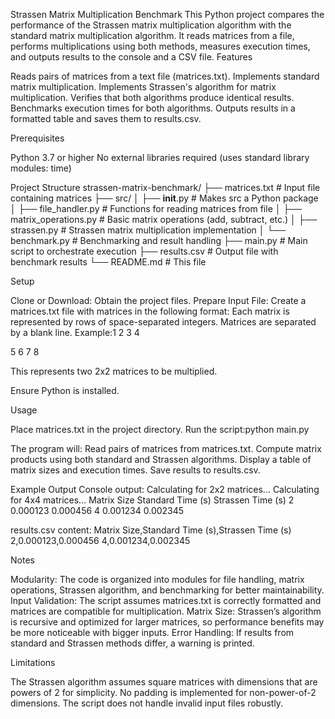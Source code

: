 Strassen Matrix Multiplication Benchmark
This Python project compares the performance of the Strassen matrix multiplication algorithm with the standard matrix multiplication algorithm. It reads matrices from a file, performs multiplications using both methods, measures execution times, and outputs results to the console and a CSV file.
Features

Reads pairs of matrices from a text file (matrices.txt).
Implements standard matrix multiplication.
Implements Strassen's algorithm for matrix multiplication.
Verifies that both algorithms produce identical results.
Benchmarks execution times for both algorithms.
Outputs results in a formatted table and saves them to results.csv.

Prerequisites

Python 3.7 or higher
No external libraries required (uses standard library modules: time)

Project Structure
strassen-matrix-benchmark/
├── matrices.txt               # Input file containing matrices
├── src/
│   ├── __init__.py           # Makes src a Python package
│   ├── file_handler.py       # Functions for reading matrices from file
│   ├── matrix_operations.py  # Basic matrix operations (add, subtract, etc.)
│   ├── strassen.py           # Strassen matrix multiplication implementation
│   └── benchmark.py          # Benchmarking and result handling
├── main.py                   # Main script to orchestrate execution
├── results.csv               # Output file with benchmark results
└── README.md                 # This file

Setup

Clone or Download: Obtain the project files.
Prepare Input File: Create a matrices.txt file with matrices in the following format:
Each matrix is represented by rows of space-separated integers.
Matrices are separated by a blank line.
Example:1 2
3 4

5 6
7 8

This represents two 2x2 matrices to be multiplied.


Ensure Python is installed.

Usage

Place matrices.txt in the project directory.
Run the script:python main.py


The program will:
Read pairs of matrices from matrices.txt.
Compute matrix products using both standard and Strassen algorithms.
Display a table of matrix sizes and execution times.
Save results to results.csv.



Example Output
Console output:
Calculating for 2x2 matrices...
Calculating for 4x4 matrices...
Matrix Size  Standard Time (s)  Strassen Time (s)
2            0.000123          0.000456
4            0.001234          0.002345

results.csv content:
Matrix Size,Standard Time (s),Strassen Time (s)
2,0.000123,0.000456
4,0.001234,0.002345

Notes

Modularity: The code is organized into modules for file handling, matrix operations, Strassen algorithm, and benchmarking for better maintainability.
Input Validation: The script assumes matrices.txt is correctly formatted and matrices are compatible for multiplication.
Matrix Size: Strassen’s algorithm is recursive and optimized for larger matrices, so performance benefits may be more noticeable with bigger inputs.
Error Handling: If results from standard and Strassen methods differ, a warning is printed.

Limitations

The Strassen algorithm assumes square matrices with dimensions that are powers of 2 for simplicity.
No padding is implemented for non-power-of-2 dimensions.
The script does not handle invalid input files robustly.

